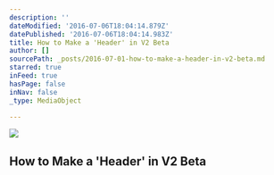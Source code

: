 ```yaml
---
description: ''
dateModified: '2016-07-06T18:04:14.879Z'
datePublished: '2016-07-06T18:04:14.983Z'
title: How to Make a 'Header' in V2 Beta
author: []
sourcePath: _posts/2016-07-01-how-to-make-a-header-in-v2-beta.md
starred: true
inFeed: true
hasPage: false
inNav: false
_type: MediaObject

---
```

<article style=""><img src="https://the-grid-user-content.s3-us-west-2.amazonaws.com/91a6f2af-fb79-4969-9a9b-3e21af2be873.jpg" /><h1>How to Make a 'Header' in V2 Beta</h1></article>